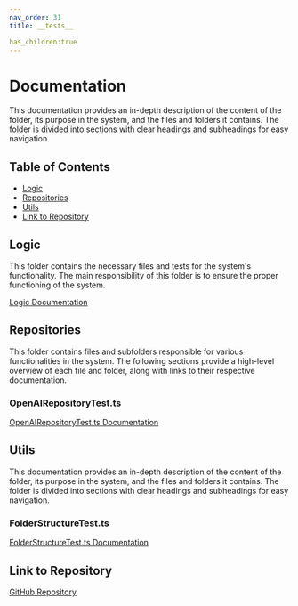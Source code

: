 ```yaml
---
nav_order: 31
title: __tests__

has_children:true
---
```


# Documentation

This documentation provides an in-depth description of the content of the folder, its purpose in the system, and the files and folders it contains. The folder is divided into sections with clear headings and subheadings for easy navigation.

## Table of Contents

- [Logic](#logic)
- [Repositories](#repositories)
- [Utils](#utils)
- [Link to Repository](#link-to-repository)

## Logic

This folder contains the necessary files and tests for the system's functionality. The main responsibility of this folder is to ensure the proper functioning of the system.

[Logic Documentation](logic)

## Repositories

This folder contains files and subfolders responsible for various functionalities in the system. The following sections provide a high-level overview of each file and folder, along with links to their respective documentation.

### OpenAIRepositoryTest.ts

[OpenAIRepositoryTest.ts Documentation](repositories/OpenAIRepositoryTest.ts)

## Utils

This documentation provides an in-depth description of the content of the folder, its purpose in the system, and the files and folders it contains. The folder is divided into sections with clear headings and subheadings for easy navigation.

### FolderStructureTest.ts

[FolderStructureTest.ts Documentation](utils/FolderStructureTest.ts)

## Link to Repository

[GitHub Repository](https://github.com/ingig/code-narrator/__tests__)
